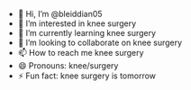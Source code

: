 - 👋 Hi, I’m @bleiddian05
- 👀 I’m interested in knee surgery
- 🌱 I’m currently learning knee surgery
- 💞️ I’m looking to collaborate on knee surgery
- 📫 How to reach me knee surgery
- 😄 Pronouns: knee/surgery
- ⚡ Fun fact: knee surgery is tomorrow

<!---
bleiddian05/bleiddian05 is a ✨ special ✨ repository because its `README.md` (this file) appears on your GitHub profile.
You can click the Preview link to take a look at your changes.
--->
